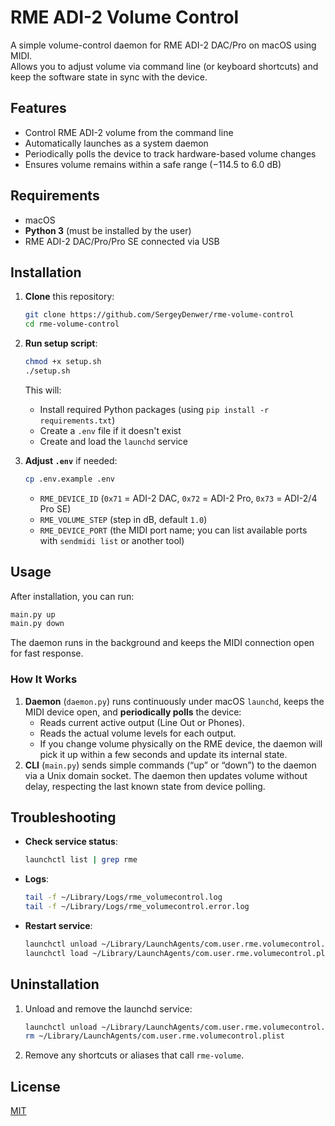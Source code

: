 # RME ADI-2 Volume Control

A simple volume-control daemon for RME ADI-2 DAC/Pro on macOS using MIDI.  
Allows you to adjust volume via command line (or keyboard shortcuts) and keep the software state in sync with the device.

## Features

- Control RME ADI-2 volume from the command line  
- Automatically launches as a system daemon  
- Periodically polls the device to track hardware-based volume changes  
- Ensures volume remains within a safe range (−114.5 to 6.0 dB)

## Requirements

- macOS  
- **Python 3** (must be installed by the user)  
- RME ADI-2 DAC/Pro/Pro SE connected via USB

## Installation

1. **Clone** this repository:
   ```bash
   git clone https://github.com/SergeyDenwer/rme-volume-control
   cd rme-volume-control
   ```

2. **Run setup script**:
   ```bash
   chmod +x setup.sh
   ./setup.sh
   ```
   This will:
   - Install required Python packages (using `pip install -r requirements.txt`)
   - Create a `.env` file if it doesn't exist
   - Create and load the `launchd` service

3. **Adjust `.env`** if needed:
   ```bash
   cp .env.example .env
   ```
   - `RME_DEVICE_ID` (`0x71` = ADI-2 DAC, `0x72` = ADI-2 Pro, `0x73` = ADI-2/4 Pro SE)
   - `RME_VOLUME_STEP` (step in dB, default `1.0`)
   - `RME_DEVICE_PORT` (the MIDI port name; you can list available ports with `sendmidi list` or another tool)

## Usage

After installation, you can run:
```bash
main.py up
main.py down
```
The daemon runs in the background and keeps the MIDI connection open for fast response.

### How It Works

1. **Daemon** (`daemon.py`) runs continuously under macOS `launchd`, keeps the MIDI device open, and **periodically polls** the device:
   - Reads current active output (Line Out or Phones).
   - Reads the actual volume levels for each output.
   - If you change volume physically on the RME device, the daemon will pick it up within a few seconds and update its internal state.
2. **CLI** (`main.py`) sends simple commands (“up” or “down”) to the daemon via a Unix domain socket. The daemon then updates volume without delay, respecting the last known state from device polling.

## Troubleshooting

- **Check service status**:
  ```bash
  launchctl list | grep rme
  ```
- **Logs**:
  ```bash
  tail -f ~/Library/Logs/rme_volumecontrol.log
  tail -f ~/Library/Logs/rme_volumecontrol.error.log
  ```
- **Restart service**:
  ```bash
  launchctl unload ~/Library/LaunchAgents/com.user.rme.volumecontrol.plist
  launchctl load ~/Library/LaunchAgents/com.user.rme.volumecontrol.plist
  ```

## Uninstallation

1. Unload and remove the launchd service:
   ```bash
   launchctl unload ~/Library/LaunchAgents/com.user.rme.volumecontrol.plist
   rm ~/Library/LaunchAgents/com.user.rme.volumecontrol.plist
   ```
2. Remove any shortcuts or aliases that call `rme-volume`.

## License

[MIT](https://choosealicense.com/licenses/mit/)
